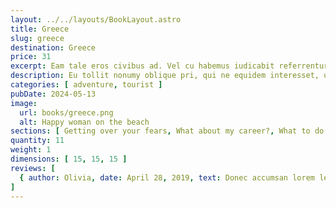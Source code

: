 ```yaml
---
layout: ../../layouts/BookLayout.astro
title: Greece
slug: greece
destination: Greece
price: 31
excerpt: Eam tale eros civibus ad. Vel cu habemus iudicabit referrentur, cu est autem omnesque. Dolorum accusamus at vel, duo putent accommodare ei. In veritus tacimates convenire mea, eam quas falli eripuit et. Ne graece audiam sea, fabellas urbanitas assueverit sea.
description: Eu tollit nonumy oblique pri, qui ne equidem interesset, usu ea quando facilisi senserit. Eu sit aliquid vituperata omittantur. Eos in quis mundi, ne sit possit possim, eu sint viris quo. Facilis sensibus eam ea, elit ocurreret has. Quo ei corpora constituam, discere reprimique. No qui posse deseruisse. Cu vel choro iracundia, has cu modus mucius expetenda, oblique singulis eleifend an nec vitae impedit dignissim.
categories: [ adventure, tourist ]
pubDate: 2024-05-13
image:
  url: books/greece.png
  alt: Happy woman on the beach
sections: [ Getting over your fears, What about my career?, What to do about naysayers, Building self-confidence ]
quantity: 11
weight: 1
dimensions: [ 15, 15, 15 ]
reviews: [
  { author: Olivia, date: April 28, 2019, text: Donec accumsan lorem leo, eu vehicula odio congue sit amet. Donec interdum eget est ac aliquam. Duis viverra vehicula odio, vitae mattis urna gravida nec. Nulla malesuada elit eget tortor tempor ultrices. Donec venenatis cursus risus. Duis vel suscipit orci, eget lacinia justo. Etiam nec neque in arcu elementum mollis., rating: 5 }
]
---
```

